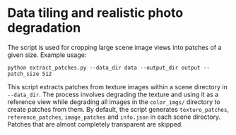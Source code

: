 # Data tiling and realistic photo degradation
The script is used for cropping large scene image views into patches of a given size.
Example usage:
```
python extract_patches.py --data_dir data --output_dir output --patch_size 512
```
This script extracts patches from texture images within a scene directory in `--data_dir`. The process involves degrading the texture and using it as a reference view while degrading all images in the `color_imgs/` directory to create patches from them. By default, the script generates `texture_patches`, `reference_patches`, `image_patches` and `info.json` in each scene directory. Patches that are almost completely transparent are skipped.
